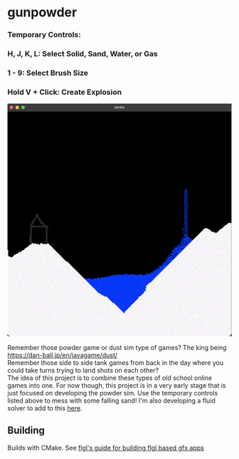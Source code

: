 # gunpowder
### Temporary Controls:
### H, J, K, L: Select Solid, Sand, Water, or Gas
### 1 - 9: Select Brush Size
### Hold V + Click: Create Explosion
![screenshot](scs/screenshot.png)

Remember those powder game or dust sim type of games? The king being https://dan-ball.jp/en/javagame/dust/    
Remember those side to side tank games from back in the day where you could take turns trying to land shots on each other?    
The idea of this project is to combine these types of old school online games into one. For now though, this project is in a very early stage that is just focused on developing the powder sim. Use the temporary controls listed above to mess with some falling sand! I'm also developing a fluid solver to add to this [here](https://github.com/collebrusco/fluid-solver-toy).

## Building
Builds with CMake. See [flgl's guide for building flgl based gfx apps](https://github.com/collebrusco/flgl/blob/main/user/README.md)

